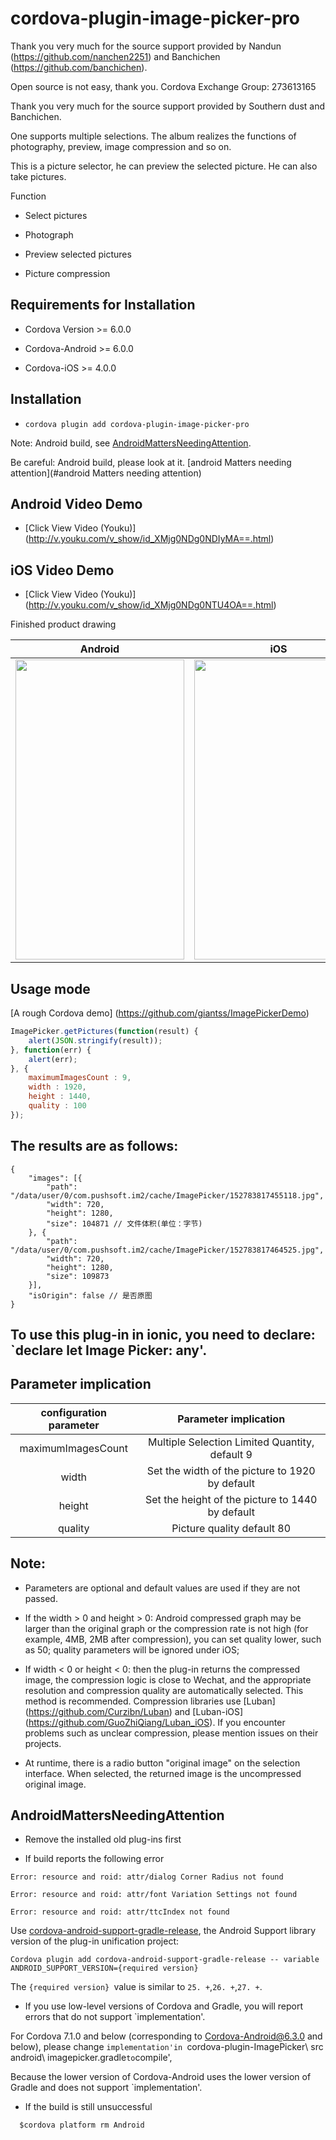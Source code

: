 # cordova-plugin-image-picker-pro



Thank you very much for the source support provided by Nandun (https://github.com/nanchen2251) and Banchichen (https://github.com/banchichen).

Open source is not easy, thank you. Cordova Exchange Group: 273613165



Thank you very much for the source support provided by Southern dust and Banchichen.



One supports multiple selections. The album realizes the functions of photography, preview, image compression and so on.



This is a picture selector, he can preview the selected picture. He can also take pictures.



Function



- Select pictures

- Photograph

- Preview selected pictures

- Picture compression



## Requirements for Installation



- Cordova Version >= 6.0.0

- Cordova-Android >= 6.0.0

- Cordova-iOS >= 4.0.0



## Installation



- `cordova plugin add cordova-plugin-image-picker-pro`




Note: Android build, see [AndroidMattersNeedingAttention](#AndroidMattersneedingattention).



Be careful: Android build, please look at it. [android Matters needing attention](#android Matters needing attention)




## Android Video Demo

- [Click View Video (Youku)] (http://v.youku.com/v_show/id_XMjg0NDg0NDIyMA==.html)



## iOS Video Demo

- [Click View Video (Youku)] (http://v.youku.com/v_show/id_XMjg0NDg0NTU4OA==.html)



Finished product drawing

| Android         | iOS          |
|:---------------:|:------------:|
| <img src="../../screenshots/android.png" width="270px" height="480"> | <img src="../../screenshots/ios.jpg" width="270px" height="480"> |

## Usage mode

[A rough Cordova demo] (https://github.com/giantss/ImagePickerDemo)

```javascript
ImagePicker.getPictures(function(result) {
    alert(JSON.stringify(result));
}, function(err) {
    alert(err);
}, {
    maximumImagesCount : 9,
    width : 1920,
    height : 1440,
    quality : 100
});
```
## The results are as follows:

```
{
    "images": [{
        "path": "/data/user/0/com.pushsoft.im2/cache/ImagePicker/152783817455118.jpg",
        "width": 720,
        "height": 1280,
        "size": 104871 // 文件体积(单位：字节)
    }, {
        "path": "/data/user/0/com.pushsoft.im2/cache/ImagePicker/152783817464525.jpg",
        "width": 720,
        "height": 1280,
        "size": 109873
    }],
    "isOrigin": false // 是否原图
}
```



## To use this plug-in in ionic, you need to declare: `declare let Image Picker: any'.




## Parameter implication



| configuration parameter | Parameter implication                  |
|:------------------:|:-------------------------:|
| maximumImagesCount | Multiple Selection Limited Quantity, default 9     |
| width              | Set the width of the picture to 1920 by default   |
| height             | Set the height of the picture to 1440 by default |
| quality            | Picture quality default 80        |



## Note:



- Parameters are optional and default values are used if they are not passed.

- If the width > 0 and height > 0: Android compressed graph may be larger than the original graph or the compression rate is not high (for example, 4MB, 2MB after compression), you can set quality lower, such as 50; quality parameters will be ignored under iOS;

- If width < 0 or height < 0: then the plug-in returns the compressed image, the compression logic is close to Wechat, and the appropriate resolution and compression quality are automatically selected. This method is recommended. Compression libraries use [Luban] (https://github.com/Curzibn/Luban) and [Luban-iOS] (https://github.com/GuoZhiQiang/Luban_iOS). If you encounter problems such as unclear compression, please mention issues on their projects.

- At runtime, there is a radio button "original image" on the selection interface. When selected, the returned image is the uncompressed original image.





## AndroidMattersNeedingAttention



- Remove the installed old plug-ins first



- If build reports the following error


```
Error: resource and roid: attr/dialog Corner Radius not found

Error: resource and roid: attr/font Variation Settings not found

Error: resource and roid: attr/ttcIndex not found
```
   
   Use [cordova-android-support-gradle-release](https://github.com/dpa99c/cordova-android-support-gradle-release), the Android Support library version of the plug-in unification project:


```
Cordova plugin add cordova-android-support-gradle-release -- variable ANDROID_SUPPORT_VERSION={required version}
```



The `{required version} `value is similar to `25. +`,`26. +`,`27. +`.



- If you use low-level versions of Cordova and Gradle, you will report errors that do not support `implementation'.

For Cordova 7.1.0 and below (corresponding to Cordova-Android@6.3.0 and below), please change `implementation'in `cordova-plugin-ImagePicker\ src android\ imagepicker.gradle` to `compile',

Because the lower version of Cordova-Android uses the lower version of Gradle and does not support `implementation'.



- If the build is still unsuccessful

```
  $cordova platform rm Android
```

